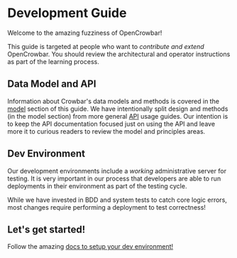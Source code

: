 # Development Guide

Welcome to the amazing fuzziness of OpenCrowbar!  

This guide is targeted at people who want to _contribute and extend_ OpenCrowbar.  You should review the architectural and operator instructions as part of the learning process.

## Data Model and API

Information about Crowbar's data models and methods is covered in the [model](./model/README.md) section of this guide.  We have intentionally split design and methods (in the model section) from more general [API](./api/README.md) usage guides.  Our intention is to keep the API documentation focused just on using the API and leave more it to curious readers to review the model and principles areas.

## Dev Environment

Our development environments include a _working_ administrative server for testing.  It is very important in our process that developers are able to run deployments in their environment as part of the testing cycle.  

While we have invested in BDD and system tests to catch core logic errors, most changes require performing a deployment to test correctness!

## Let's get started!

Follow the amazing [docs to setup your dev environment!](/doc/development-guides/dev-systems/README.md)
